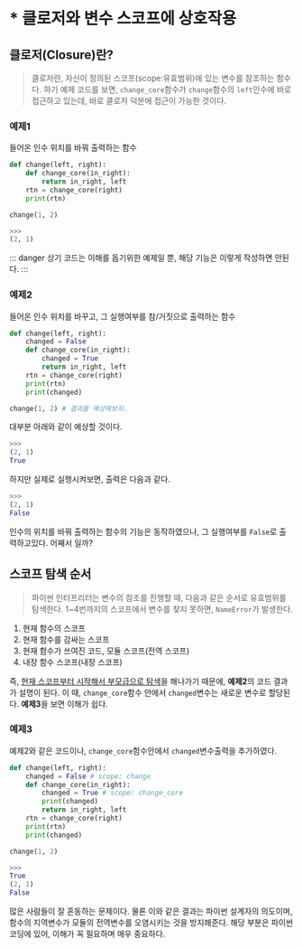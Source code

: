 # * 클로저와 변수 스코프에 상호작용
## 클로저(Closure)란?
> 클로저란, 자신이 정의된 스코프(scope:유효범위)에 있는 변수를 참조하는 함수다. 하기 예제 코드를 보면, `change_core`함수가 `change`함수의 `left`인수에 바로 접근하고 있는데, 바로 클로저 덕분에 접근이 가능한 것이다.

### 예제1
들어온 인수 위치를 바꿔 출력하는 함수

```python
def change(left, right):
    def change_core(in_right):
        return in_right, left
    rtn = change_core(right)
    print(rtn)

change(1, 2)

>>>
(2, 1)
```
::: danger
상기 코드는 이해를 돕기위한 예제일 뿐,  해당 기능은 이렇게 작성하면 안된다.
:::

### 예제2
들어온 인수 위치를 바꾸고, 그 실행여부를 참/거짓으로 출력하는 함수
```python
def change(left, right):
    changed = False
    def change_core(in_right):
        changed = True
        return in_right, left
    rtn = change_core(right)
    print(rtn)
    print(changed)

change(1, 2) # 결과를 예상해보자.
```
대부분 아래와 같이 예상할 것이다.

```python
>>>
(2, 1)
True
```
하지만 실제로 실행시켜보면, 출력은 다음과 같다.
```python
>>>
(2, 1)
False
```
인수의 위치를 바꿔 출력하는 함수의 기능은 동작하였으나, 그 실행여부를 `False`로 출력하고있다. 어째서 일까?

## 스코프 탐색 순서
> 파이썬 인터프리터는 변수의 참조를 진행할 때, 다음과 같은 순서로 유효범위를 탐색한다. 1~4번까지의 스코프에서 변수를 찾지 못하면, `NameError`가 발생한다.
1. 현재 함수의 스코프
2. 현재 함수를 감싸는 스코프
3. 현재 함수가 쓰여진 코드, 모듈 스코프(전역 스코프)
4. 내장 함수 스코프(내장 스코프)

즉, <U>현재 스코프부터 시작해서 부모급으로 탐색</U>을 해나가기 때문에, **예제2**의 코드 결과가 설명이 된다. 이 때, `change_core`함수 안에서 `changed`변수는 새로운 변수로 할당된다. **예제3**을 보면 이해가 쉽다.
### 예제3
예제2와 같은 코드이나, `change_core`함수안에서 `changed`변수출력을 추가하였다.
```python
def change(left, right):
    changed = False # scope: change
    def change_core(in_right):
        changed = True # scope: change_core
        print(changed)
        return in_right, left
    rtn = change_core(right)
    print(rtn)
    print(changed)

change(1, 2)

>>>
True
(2, 1)
False
```
많은 사람들이 잘 혼동하는 문제이다. 물론 이와 같은 결과는 파이썬 설계자의 의도이며, 함수의 지역변수가 모듈의 전역변수를 오염시키는 것을 방지해준다. 해당 부분은 파이썬 코딩에 있어, 이해가 꼭 필요하며 매우 중요하다.
